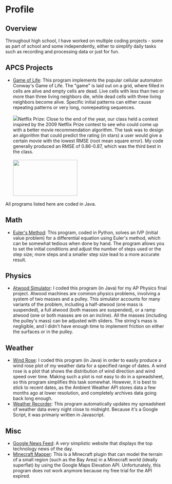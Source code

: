 # Profile
<h2>Overview</h2>
Throughout high school, I have worked on multiple coding projects - some as part of school and some independently, either to simplify daily tasks such as recording and processing data or just for fun.
<h2>APCS Projects</h2>
<ul>
  <li><a href="https://github.com/shishir03/game_of_life">Game of Life</a>: This program implements the popular cellular automaton Conway's Game of Life. The "game" is laid out on a grid, where filled in cells are alive and empty cells are dead. Live cells with less than two or more than three living neighbors die, while dead cells with three living neighbors become alive. Specific initial patterns can either cause repeating patterns or very long, nonrepeating sequences.
    <br></br>
  <img src="https://upload.wikimedia.org/wikipedia/commons/e/e5/Gospers_glider_gun.gif/>
  </li>
  <li><a href="https://github.com/shishir03/netflix_prize">Netflix Prize</a>: Close to the end of the year, our class held a contest inspired by the 2009 Netflix Prize contest to see who could come up with a better movie recommendation algorithm. The task was to design an algorithm that could predict the rating (in stars) a user would give a certain movie with the lowest RMSE (root mean square error). My code generally produced an RMSE of 0.86-0.87, which was the third best in the class.<br></br>
  <img src="https://variety.com/wp-content/uploads/2017/07/netflix-logo.jpg?w=681&h=383&crop=1" width=200 height=112/>
  </li>
  </ul>

All programs listed here are coded in Java.
<h2>Math</h2>
<ul>
  <li><a href="https://github.com/shishir03/eulers-method">Euler's Method</a>: This program, coded in Python, solves an IVP (initial value problem) for a differential equation using Euler's method, which can be somewhat tedious when done by hand. The program allows you to set the initial conditions and adjust the number of steps used or the step size; more steps and a smaller step size lead to a more accurate result.</li>
  </ul>
<h2>Physics</h2>
<ul>
  <li><a href="https://github.com/shishir03/ap_physics_atwood_simulation">Atwood Simulator</a>: I coded this program (in Java) for my AP Physics final project. Atwood machines are common physics problems, involving a system of two masses and a pulley. This simulator accounts for many variants of the problem, including a half-atwood (one mass is suspended), a full atwood (both masses are suspended), or a ramp atwood (one or both masses are on an incline). All the masses (including the pulley's mass) can be adjusted with sliders. The string's mass is negligible, and I didn't have enough time to implement friction on either the surfaces or in the pulley.
  </li>
  </ul>
<h2>Weather</h2>
<ul>
  <li><a href="https://github.com/shishir03/wind_rose">Wind Rose</a>: I coded this program (in Java) in order to easily produce a wind rose plot of my weather data for a specified range of dates. A wind rose is a plot that shows the distribution of wind direction and wind speed over time. Making such a plot is not easy to do in a spreadsheet, so this program simplifies this task somewhat. However, it is best to stick to recent dates, as the Ambient Weather API stores data a few months ago at lower resolution, and completely archives data going back long enough.
  </li>
  <li><a href="https://github.com/shishir03/weather-recorder">Weather Recorder</a>: This program automatically updates my spreadsheet of weather data every night close to midnight. Because it's a Google Script, it was primariy written in Javascript.
  </li>
  </ul>
<h2>Misc</h2>
<ul>
  <li><a href="https://github.com/shishir03/google_news_feed">Google News Feed</a>: A <em>very</em> simplistic website that displays the top technology news of the day.</li>
  <li><a href="https://github.com/shishir03/minecraft-mapper">Minecraft Mapper</a>: This is a Minecraft plugin that can model the terrain of a small region (such as the Bay Area) in a Minecraft world (ideally superflat) by using the Google Maps Elevation API. Unfortunately, this program does not work anymore because my free trial for the API expired.</li>
</ul>
